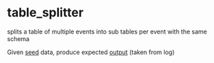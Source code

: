 # table_splitter
splits a table of multiple events into sub tables per event with the same schema

Given [seed](https://github.com/eladgazit/table_splitter/blob/master/src/main/resources/seed) data, produce expected [output](https://github.com/eladgazit/table_splitter/blob/master/src/main/resources/expected) (taken from log)
